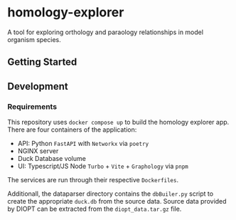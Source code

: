 # homology-explorer

A tool for exploring orthology and paraology relationships in model organism species.

## Getting Started

## Development

### Requirements

This repository uses `docker compose up` to build the homology explorer app. There are four containers of the application:

+ API: Python `FastAPI` with `Networkx` via `poetry`
+ NGINX server
+ Duck Database volume
+ UI: Typescript/JS Node `Turbo` + `Vite` + `Graphology` via `pnpm`

The services are run through their respective `Dockerfiles`.

Additionall, the dataparser directory contains the `dbBuiler.py` script to create the appropriate `duck.db` from the source data. Source data provided by DIOPT can be extracted from the `diopt_data.tar.gz` file. 

